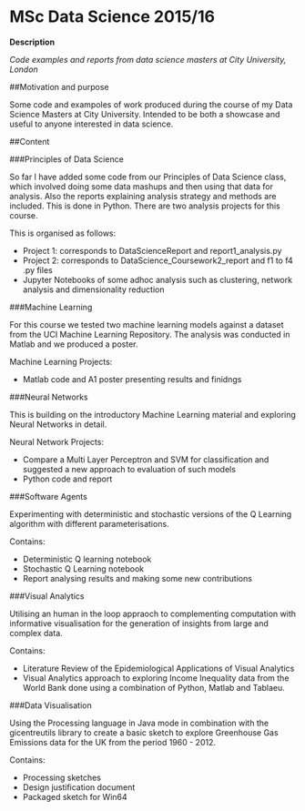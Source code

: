 # MSc Data Science 2015/16
**Description**

*Code examples and reports from data science masters at City University, London*

##Motivation and purpose

Some code and exampoles of work produced during the course of my Data Science Masters at City University. Intended to be both a showcase and useful 
to anyone interested in data science.

##Content

###Principles of Data Science

So far I have added some code from our Principles of Data Science class, which involved doing some data mashups and then using
that data for analysis. Also the reports explaining analysis strategy and methods are included. This is done in Python. 
There are two analysis projects for this course. 

This is organised as follows:
+ Project 1: corresponds to DataScienceReport and report1_analysis.py
+ Project 2: corresponds to DataScience_Coursework2_report and f1 to f4 .py files
+ Jupyter Notebooks of some adhoc analysis such as clustering, network analysis and dimensionality reduction

###Machine Learning

For this course we tested two machine learning models against a dataset from the UCI Machine Learning Repository. The analysis
was conducted in Matlab and we produced a poster.

Machine Learning Projects:
+ Matlab code and A1 poster presenting results and finidngs

###Neural Networks

This is building on the introductory Machine Learning material and exploring Neural Networks in detail.

Neural Network Projects:
+ Compare a Multi Layer Perceptron and SVM for classification and suggested a new approach to evaluation of such models
+ Python code and report

###Software Agents

Experimenting with deterministic and stochastic versions of the Q Learning algorithm with different parameterisations.

Contains:
+ Deterministic Q learning notebook
+ Stochastic Q Learning notebook
+ Report analysing results and making some new contributions

###Visual Analytics

Utilising an human in the loop appraoch to complementing computation with informative visualisation for the generation of insights from large and complex data.

Contains:
+ Literature Review of the Epidemiological Applications of Visual Analytics
+ Visual Analytics approach to exploring Income Inequality data from the World Bank done using a combination of Python, Matlab and Tablaeu. 

###Data Visualisation

Using the Processing language in Java mode in combination with the gicentreutils library to create a basic sketch to explore Greenhouse Gas Emissions data for the UK from the period 1960 - 2012.

Contains:
+ Processing sketches
+ Design justification document
+ Packaged sketch for Win64



